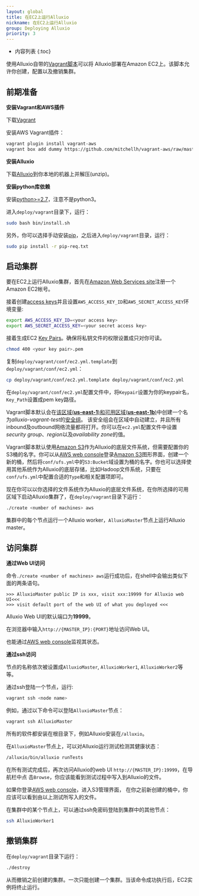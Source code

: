 ```yaml
---
layout: global
title: 在EC2上运行Alluxio
nickname: 在EC2上运行Alluxio
group: Deploying Alluxio
priority: 3
---
```


* 内容列表
{:toc}

使用Alluxio自带的[Vagrant脚本](https://github.com/alluxio/alluxio/tree/master/deploy/vagrant)可以将
Alluxio部署在Amazon EC2上。该脚本允许你创建，配置以及撤销集群。

## 前期准备

**安装Vagrant和AWS插件**

下载[Vagrant](https://www.vagrantup.com/downloads.html)

安装AWS Vagrant插件：

```bash
vagrant plugin install vagrant-aws
vagrant box add dummy https://github.com/mitchellh/vagrant-aws/raw/master/dummy.box
```

**安装Alluxio**

下载[Alluxio](https://alluxio.org/download)到你本地的机器上并解压(unzip)。

**安装python库依赖**

安装[python>=2.7](https://www.python.org/)，注意不是python3。

进入`deploy/vagrant`目录下，运行：

```bash
sudo bash bin/install.sh
```

另外，你可以选择手动安装[pip](https://pip.pypa.io/en/latest/installing/)，之后进入`deploy/vagrant`目录，运行：

```bash
sudo pip install -r pip-req.txt
```

## 启动集群

要在EC2上运行Alluxio集群，首先在[Amazon Web Services site](http://aws.amazon.com/)注册一个Amazon EC2帐号。

接着创建[access keys](https://aws.amazon.com/developers/access-keys/)并且设置`AWS_ACCESS_KEY_ID`和`AWS_SECRET_ACCESS_KEY`环境变量:

```bash
export AWS_ACCESS_KEY_ID=<your access key>
export AWS_SECRET_ACCESS_KEY=<your secret access key>
```

接着生成EC2
[Key Pairs](http://docs.aws.amazon.com/AWSEC2/latest/UserGuide/ec2-key-pairs.html)。确保将私钥文件的权限设置成只对你可读。

```bash
chmod 400 <your key pair>.pem
```

复制`deploy/vagrant/conf/ec2.yml.template`到`deploy/vagrant/conf/ec2.yml`：

```bash
cp deploy/vagrant/conf/ec2.yml.template deploy/vagrant/conf/ec2.yml
```

在`deploy/vagrant/conf/ec2.yml`配置文件中，将`Keypair`设置为你的keypair名，`Key_Path`设置成pem key路径。

Vagrant脚本默认会在[该区域(**us-east-1**)和可用区域(**us-east-1b**)](http://docs.aws.amazon.com/AWSEC2/latest/UserGuide/using-regions-availability-zones.html)中创建一个名为*alluxio-vagrant-test*的[安全组](http://docs.aws.amazon.com/AWSEC2/latest/UserGuide/using-network-security.html)。
该安全组会在区域中自动建立，并且所有inbound及outbound网络流量都将打开。你可以在`ec2.yml`配置文件中设置*security group*、*region*以及*availability zone*的值。

Vagrant脚本默认使用[Amazon S3](http://aws.amazon.com/s3)作为Alluxio的底层文件系统，但需要配置你的S3桶的名字。你可以从[AWS web console](https://console.aws.amazon.com/console)登录[Amazon S3](http://aws.amazon.com/s3/)图形界面，创建一个新的桶，然后将`conf/ufs.yml`中的`S3:Bucket`域设置为桶的名字。你也可以选择使用其他系统作为Alluxio的底层存储，比如Hadoop文件系统，只要在`conf/ufs.yml`中配置合适的`Type`和相关配置项即可。

现在你可以以你选择的文件系统作为Alluxio的底层文件系统，在你所选择的可用区域下启动Alluxio集群了，在`deploy/vagrant`目录下运行：

```bash
./create <number of machines> aws
```

集群中的每个节点运行一个Alluxio worker，`AlluxioMaster`节点上运行Alluxio master。

## 访问集群

**通过Web UI访问**

命令`./create <number of machines> aws`运行成功后，在shell中会输出类似下面的两条语句。

```
>>> AlluxioMaster public IP is xxx, visit xxx:19999 for Alluxio web UI<<<
>>> visit default port of the web UI of what you deployed <<<
```

Alluxio Web UI的默认端口为**19999**。

在浏览器中输入`http://{MASTER_IP}:{PORT}`地址访问Web UI。

也能通过[AWS web console](https://console.aws.amazon.com/console)监视其状态。

**通过ssh访问**

节点的名称依次被设置成`AlluxioMaster`, `AlluxioWorker1`, `AlluxioWorker2`等等。

通过ssh登陆一个节点，运行:

```bash
vagrant ssh <node name>
```

例如，通过以下命令可以登陆`AlluxioMaster`节点：

```bash
vagrant ssh AlluxioMaster
```

所有的软件都安装在根目录下，例如Alluxio安装在`/alluxio`。

在`AlluxioMaster`节点上，可以对Alluxio运行测试检测其健康状态：

```bash
/alluxio/bin/alluxio runTests
```

在所有测试完成后，再次访问Alluxio的web UI `http://{MASTER_IP}:19999`，在导航栏中点
击`Browse`，你应该能看到测试过程中写入到Alluxio的文件。

如果你登录[AWS web console](https://console.aws.amazon.com/console)，进入S3管理界面，
在你之前新创建的桶中，你应该可以看到由以上测试所写入的文件。

在集群中的某个节点上，可以通过ssh免密码登陆到集群中的其他节点：

```bash
ssh AlluxioWorker1
```

## 撤销集群

在`deploy/vagrant`目录下运行：

```bash
./destroy
```

从而撤销之前创建的集群。一次只能创建一个集群。当该命令成功执行后，EC2实例将终止运行。
